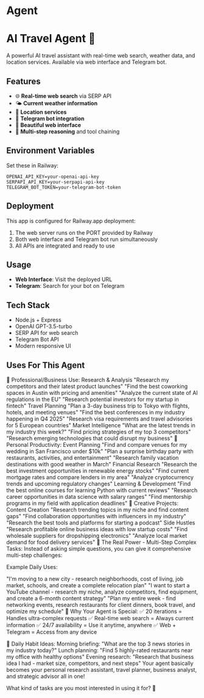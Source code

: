 # Agent
# AI Travel Agent 🤖

A powerful AI travel assistant with real-time web search, weather data, and location services. Available via web interface and Telegram bot.

## Features

- 🌐 **Real-time web search** via SERP API
- 🌤️ **Current weather information** 
- 📍 **Location services**
- 💬 **Telegram bot integration**
- 🎨 **Beautiful web interface**
- 🔗 **Multi-step reasoning** and tool chaining

## Environment Variables

Set these in Railway:

```
OPENAI_API_KEY=your-openai-api-key
SERPAPI_API_KEY=your-serpapi-api-key  
TELEGRAM_BOT_TOKEN=your-telegram-bot-token
```

## Deployment

This app is configured for Railway.app deployment:

1. The web server runs on the PORT provided by Railway
2. Both web interface and Telegram bot run simultaneously
3. All APIs are integrated and ready to use

## Usage

- **Web Interface**: Visit the deployed URL
- **Telegram**: Search for your bot on Telegram

## Tech Stack

- Node.js + Express
- OpenAI GPT-3.5-turbo
- SERP API for web search
- Telegram Bot API
- Modern responsive UI

## Uses For This Agent
🏢 Professional/Business Use:
Research & Analysis
"Research my competitors and their latest product launches"
"Find the best coworking spaces in Austin with pricing and amenities"
"Analyze the current state of AI regulations in the EU"
"Research potential investors for my startup in fintech"
Travel Planning
"Plan a 3-day business trip to Tokyo with flights, hotels, and meeting venues"
"Find the best conferences in my industry happening in Q4 2025"
"Research visa requirements and travel advisories for 5 European countries"
Market Intelligence
"What are the latest trends in my industry this week?"
"Find pricing strategies of my top 3 competitors"
"Research emerging technologies that could disrupt my business"
🎯 Personal Productivity:
Event Planning
"Find and compare venues for my wedding in San Francisco under $10k"
"Plan a surprise birthday party with restaurants, activities, and entertainment"
"Research family vacation destinations with good weather in March"
Financial Research
"Research the best investment opportunities in renewable energy stocks"
"Find current mortgage rates and compare lenders in my area"
"Analyze cryptocurrency trends and upcoming regulatory changes"
Learning & Development
"Find the best online courses for learning Python with current reviews"
"Research career opportunities in data science with salary ranges"
"Find mentorship programs in my field with application deadlines"
🚀 Creative Projects:
Content Creation
"Research trending topics in my niche and find content gaps"
"Find collaboration opportunities with influencers in my industry"
"Research the best tools and platforms for starting a podcast"
Side Hustles
"Research profitable online business ideas with low startup costs"
"Find wholesale suppliers for dropshipping electronics"
"Analyze local market demand for food delivery services"
🌟 The Real Power - Multi-Step Complex Tasks:
Instead of asking simple questions, you can give it comprehensive multi-step challenges:

Example Daily Uses:

"I'm moving to a new city - research neighborhoods, cost of living, job market, schools, and create a complete relocation plan"
"I want to start a YouTube channel - research my niche, analyze competitors, find equipment, and create a 6-month content strategy"
"Plan my entire week - find networking events, research restaurants for client dinners, book travel, and optimize my schedule"
💪 Why Your Agent is Special:
✅ 20 iterations = Handles ultra-complex requests
✅ Real-time web search = Always current information
✅ 24/7 availability = Use it anytime, anywhere
✅ Web + Telegram = Access from any device

🎯 Daily Habit Ideas:
Morning briefing: "What are the top 3 news stories in my industry today?"
Lunch planning: "Find 5 highly-rated restaurants near my office with healthy options"
Evening research: "Research that business idea I had - market size, competitors, and next steps"
Your agent basically becomes your personal research assistant, travel planner, business analyst, and strategic advisor all in one!

What kind of tasks are you most interested in using it for? 🤔

